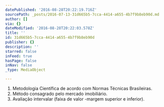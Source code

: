```yaml
---
datePublished: '2016-08-28T20:22:19.716Z'
sourcePath: _posts/2016-07-13-31d665b5-7cca-4414-a655-4b7f9b8eb90d.md
author: []
via: {}
dateModified: '2016-08-28T20:22:03.578Z'
title: ''
id: 31d665b5-7cca-4414-a655-4b7f9b8eb90d
publisher: {}
description: ''
starred: false
inFeed: true
hasPage: false
inNav: false
_type: MediaObject

---
```

1. Metodologia Científica de acordo com Normas Técnicas Brasileiras.
2. Método consagrado pelo mercado imobiliário.
3. Avaliação intervalar (faixa de valor -margem superior e inferior).